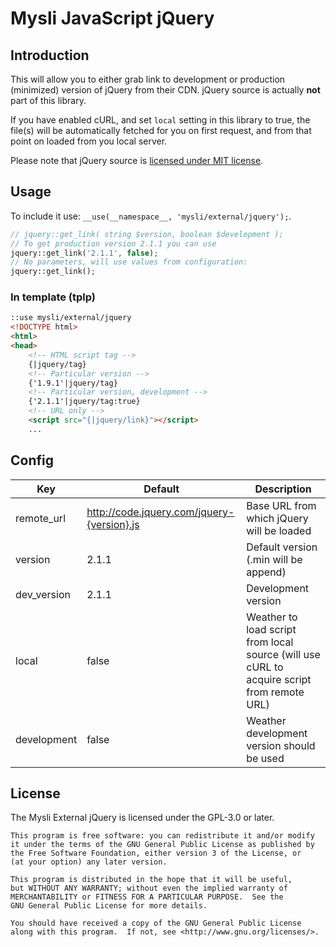 # Mysli JavaScript jQuery

## Introduction

This will allow you to either grab link to development or production (minimized)
version of jQuery from their CDN. jQuery source is actually **not** part of this
library.

If you have enabled cURL, and set `local` setting in this library to true,
the file(s) will be automatically fetched for you on first request, and
from that point on loaded from you local server.

Please note that jQuery source is
[licensed under MIT license](https://jquery.org/license/).

## Usage

To include it use: `__use(__namespace__, 'mysli/external/jquery');`.

```php
// jquery::get_link( string $version, boolean $development );
// To get production version 2.1.1 you can use
jquery::get_link('2.1.1', false);
// No parameters, will use values from configuration:
jquery::get_link();
```

### In template (tplp)

```html
::use mysli/external/jquery
<!DOCTYPE html>
<html>
<head>
    <!-- HTML script tag -->
    {|jquery/tag}
    <!-- Particular version -->
    {'1.9.1'|jquery/tag}
    <!-- Particular version, development -->
    {'2.1.1'|jquery/tag:true}
    <!-- URL only -->
    <script src="{|jquery/link}"></script>
    ...
```

## Config

| Key         | Default                                    | Description                               |
|-------------|--------------------------------------------|-------------------------------------------|
| remote_url  | http://code.jquery.com/jquery-{version}.js | Base URL from which jQuery will be loaded |
| version     | 2.1.1 | Default version (.min will be append) |
| dev_version | 2.1.1 | Development version                   |
| local       | false | Weather to load script from local source (will use cURL to acquire script from remote URL) |
| development | false | Weather development version should be used |

## License

The Mysli External jQuery is licensed under the GPL-3.0 or later.

    This program is free software: you can redistribute it and/or modify
    it under the terms of the GNU General Public License as published by
    the Free Software Foundation, either version 3 of the License, or
    (at your option) any later version.

    This program is distributed in the hope that it will be useful,
    but WITHOUT ANY WARRANTY; without even the implied warranty of
    MERCHANTABILITY or FITNESS FOR A PARTICULAR PURPOSE.  See the
    GNU General Public License for more details.

    You should have received a copy of the GNU General Public License
    along with this program.  If not, see <http://www.gnu.org/licenses/>.
